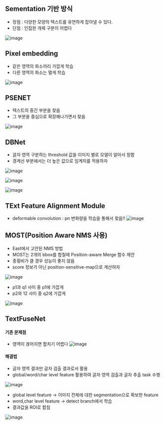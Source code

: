 ## Sementation 기반 방식
* 장점 : 다양한 모양의 텍스트를 유연하게 잡아낼 수 있다.
* 단점 : 인접한 개체 구분이 어렵다

![image](https://user-images.githubusercontent.com/63588046/164199163-9e5dffd9-6f7e-4637-8a33-6cec07770248.png)


## Pixel embedding
* 같은 영역의 화소끼리 가깝게 학습
* 다른 영역의 화소는 멀게 학습

![image](https://user-images.githubusercontent.com/63588046/164199393-e27ad85e-aa16-4fd0-9e4f-ba247ab2f9fb.png)

## PSENET
* 텍스트의 중간 부분을 찾음
* 그 부분을 중심으로 확장해나가면서 찾음

![image](https://user-images.githubusercontent.com/63588046/164199731-b52a8737-3524-42eb-a1f1-bcc786e34ac5.png)

## DBNet
* 글자 영역 구분하는 threshold 값을 이미지 별로 모델이 알아서 정함
* 경계선 부분에서는 더 높은 값으로 임계치를 적용하자

![image](https://user-images.githubusercontent.com/63588046/164200178-488a32f0-783d-425f-8060-8b5d0065dc20.png)

![image](https://user-images.githubusercontent.com/63588046/164200226-fe68e0e4-d723-48ef-a735-d420414676ce.png)

![image](https://user-images.githubusercontent.com/63588046/164200298-83e3f423-ddeb-4f77-b293-c1688b9299ba.png)


## TExt Feature Alignment Module
* deformable convolution : pn 변화량을 학습을 통해서 찾음!!
![image](https://user-images.githubusercontent.com/63588046/164201957-7b5fe0b9-4c2e-40eb-954d-b76624229db4.png)



## MOST(Position Aware NMS 사용)
* East에서 고안된 NMS 방법
* MOST는 2개의 bbox를 합칠때 Position-aware Merge 함수 제안
* 종횡비가 클 경우 성능이 좋지 않음
* score 정보가 아닌 position-sensitive-map으로 계산하자

![image](https://user-images.githubusercontent.com/63588046/164203754-d5ad10e7-6dbd-4f4c-b87c-129ad6f19ed6.png)

* p1과 q1 사이 중 p1에 가깝게
* p2와 12 사이 중 q2에 가깝게

![image](https://user-images.githubusercontent.com/63588046/164204001-148c8298-54a0-4599-bf9b-b3d2d6257d97.png)


## TextFuseNet
#### 기존 문제점
* 영역이 끊어지면 합치기 어렵다
![image](https://user-images.githubusercontent.com/63588046/164204637-d5552d04-387e-4a2d-bb8e-8f2810ba99c8.png)

#### 해결법
* 글자 영역 결과만 글자 검출 결과로서 활용
* global/word/char level feature 활용하여 글자 영역 검출과 글자 추출 task 수행

![image](https://user-images.githubusercontent.com/63588046/164205287-5478a1eb-ade3-4258-a4ef-f802e987c459.png)

* global level feature -> 이미지 전체에 대한 segmentation으로 확보한 feature
* word,char level feature -> detect branch에서 학습
* 결과값을 ROI로 합침

![image](https://user-images.githubusercontent.com/63588046/164205969-a5dce5fa-bed5-4ab8-96a0-003a7e20ee8c.png)
